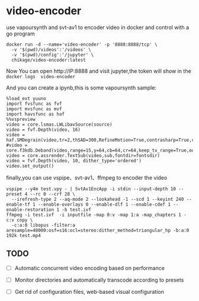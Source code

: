 # video-encoder
use vapoursynth and svt-av1 to encoder video in docker and control with a go program
```
docker run -d --name='video-encoder' -p '8888:8888/tcp' \
  -v '$(pwd)/videos':'/videos' \
  -v '$(pwd)/config':'/jupyter' \ 
  chikage/video-encoder:latest 
```
Now You can  open http://IP:8888 and visit jupyter,the token will show in the `docker logs  video-encoder`

And you can create a ipynb,this is some vapoursynth sample:
```
%load_ext yuuno
import fvsfunc as fvf
import mvsfunc as mvf
import havsfunc as haf
%%vspreview
video = core.lsmas.LWLibavSource(source)
video = fvf.Depth(video, 16)
video = haf.SMDegrain(video,tr=2,thSAD=300,RefineMotion=True,contrasharp=True,chroma=True,plane=0,prefilter=3)
#video = core.f3kdb.Deband(video,range=15,y=64,cb=64,cr=64,keep_tv_range=True,output_depth=16)
video = core.assrender.TextSub(video,sub,fontdir=fontsdir)
video = fvf.Depth(video, 10, dither_type='ordered')
video.set_output()
```

finally,you can use vspipe、svt-av1、ffmpeg to encoder the video
```
vspipe --y4m test.vpy - | SvtAv1EncApp -i stdin --input-depth 10 --preset 4 --rc 0 --crf 28 \
  --irefresh-type 2 --aq-mode 2 --lookahead -1 --scd 1 --keyint 240 --enable-tf 1 --enable-overlays 0 --enable-dlf 1 --enable-cdef 1 --enable-restoration 1 -b test.ivf
ffmpeg -i test.ivf  -i inputfile -map 0:v -map 1:a -map_chapters 1 -c:v copy \
  -c:a:0 libopus -filter:a aresample=48000:osf=s16:ocl=stereo:dither_method=triangular_hp -b:a:0 192k test.mp4
```

## TODO

- [ ] Automatic concurrent video encoding based on performance
- [ ] Monitor directories and automatically transcode according to presets
- [ ] Get rid of configuration files, web-based visual configuration

